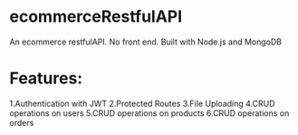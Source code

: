 # ecommerceRestfulAPI
An ecommerce restfulAPI. No front end. Built with Node.js and MongoDB

# Features:
1.Authentication with JWT
2.Protected Routes
3.File Uploading
4.CRUD operations on users
5.CRUD operations on products
6.CRUD operations on orders
